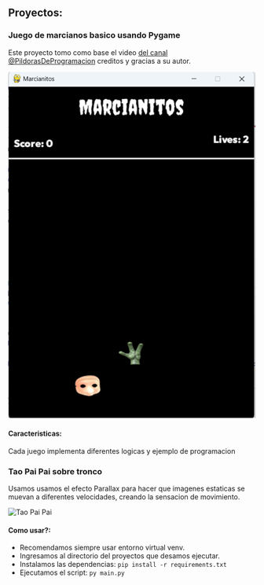 ## Proyectos: ##
### Juego de marcianos basico usando Pygame ###
Este proyecto tomo como base el video [del canal @PildorasDeProgramacion](https://www.youtube.com/watch?v=8u3qnaR69LA) creditos y gracias a su autor.

![Marcianitos](https://github.com/vhngroup/Pygame_Exercise/blob/main/Marcianitos/static/example.png)

#### Caracteristicas: ####
Cada juego implementa diferentes logicas y ejemplo de programacion

### Tao Pai Pai sobre tronco ###

Usamos usamos el efecto Parallax para hacer que imagenes estaticas se muevan a diferentes velocidades, creando la sensacion de movimiento.

![Tao Pai Pai](https://github.com/vhngroup/Pygame_Exercise/blob/main/Tao%20Pai%20Pai/images/TaoPaiPai.webp)

#### Como usar?: ####
* Recomendamos siempre usar entorno virtual venv.
* Ingresamos al directorio del proyectos que desamos ejecutar.
* Instalamos las dependencias: ``` pip install -r requirements.txt ```
* Ejecutamos el script: ``` py main.py ```